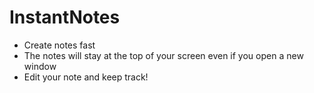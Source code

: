 # InstantNotes
- Create notes fast
- The notes will stay at the top of your screen even if you open a new window
- Edit your note and keep track!

